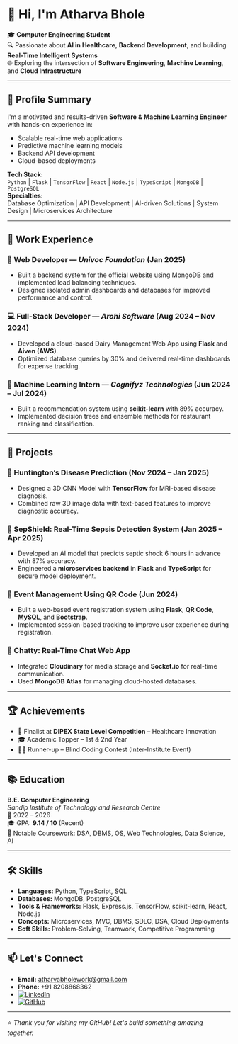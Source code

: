 # 👋 Hi, I'm Atharva Bhole

🎓 **Computer Engineering Student**  
🔍 Passionate about **AI in Healthcare**, **Backend Development**, and building **Real-Time Intelligent Systems**  
🌐 Exploring the intersection of **Software Engineering**, **Machine Learning**, and **Cloud Infrastructure**

---

## 🧠 Profile Summary

I'm a motivated and results-driven **Software & Machine Learning Engineer** with hands-on experience in:

- Scalable real-time web applications  
- Predictive machine learning models  
- Backend API development  
- Cloud-based deployments  

**Tech Stack:**  
`Python` | `Flask` | `TensorFlow` | `React` | `Node.js` | `TypeScript` | `MongoDB` | `PostgreSQL`  
**Specialties:**  
Database Optimization | API Development | AI-driven Solutions | System Design | Microservices Architecture

---

## 💼 Work Experience

### 🔧 Web Developer — *Univoc Foundation* (Jan 2025)
- Built a backend system for the official website using MongoDB and implemented load balancing techniques.
- Designed isolated admin dashboards and databases for improved performance and control.

### 💻 Full-Stack Developer — *Arohi Software* (Aug 2024 – Nov 2024)
- Developed a cloud-based Dairy Management Web App using **Flask** and **Aiven (AWS)**.
- Optimized database queries by 30% and delivered real-time dashboards for expense tracking.

### 🤖 Machine Learning Intern — *Cognifyz Technologies* (Jun 2024 – Jul 2024)
- Built a recommendation system using **scikit-learn** with 89% accuracy.
- Implemented decision trees and ensemble methods for restaurant ranking and classification.

---

## 🚀 Projects

### 🧬 Huntington’s Disease Prediction (Nov 2024 – Jan 2025)
- Designed a 3D CNN Model with **TensorFlow** for MRI-based disease diagnosis.
- Combined raw 3D image data with text-based features to improve diagnostic accuracy.

### 🏥 SepShield: Real-Time Sepsis Detection System (Jan 2025 – Apr 2025)
- Developed an AI model that predicts septic shock 6 hours in advance with 87% accuracy.
- Engineered a **microservices backend** in **Flask** and **TypeScript** for secure model deployment.

### 🎫 Event Management Using QR Code (Jun 2024)
- Built a web-based event registration system using **Flask**, **QR Code**, **MySQL**, and **Bootstrap**.
- Implemented session-based tracking to improve user experience during registration.

### 💬 Chatty: Real-Time Chat Web App
- Integrated **Cloudinary** for media storage and **Socket.io** for real-time communication.
- Used **MongoDB Atlas** for managing cloud-hosted databases.

---

## 🏆 Achievements

- 🥇 Finalist at **DIPEX State Level Competition** – Healthcare Innovation
- 🎓 Academic Topper – 1st & 2nd Year
- 👨‍💻 Runner-up – Blind Coding Contest (Inter-Institute Event)

---

## 📚 Education

**B.E. Computer Engineering**  
*Sandip Institute of Technology and Research Centre*  
📅 2022 – 2026  
🎓 GPA: **9.14 / 10** (Recent)  
📘 Notable Coursework: DSA, DBMS, OS, Web Technologies, Data Science, AI

---

## 🛠️ Skills

- **Languages:** Python, TypeScript, SQL  
- **Databases:** MongoDB, PostgreSQL  
- **Tools & Frameworks:** Flask, Express.js, TensorFlow, scikit-learn, React, Node.js  
- **Concepts:** Microservices, MVC, DBMS, SDLC, DSA, Cloud Deployments  
- **Soft Skills:** Problem-Solving, Teamwork, Competitive Programming

---

## 📫 Let's Connect

- **Email:** atharvabholework@gmail.com  
- **Phone:** +91 8208868362  
- [![LinkedIn](https://img.shields.io/badge/LinkedIn-Connect-blue?logo=linkedin)](https://linkedin.com/in/your-link)  
- [![GitHub](https://img.shields.io/badge/GitHub-Follow-black?logo=github)](https://github.com/your-username)

---

⭐ *Thank you for visiting my GitHub! Let's build something amazing together.*
